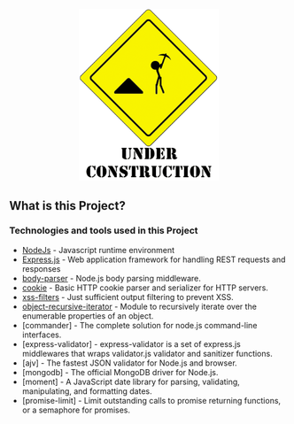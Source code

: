  <div align="center" >
      <img
        src="./undCon.gif"
        alt="view"
        width="50%"
        height="50%"
      />
  </div>

## What is this Project?



### Technologies and tools used in this Project

- [NodeJs](https://nodejs.org/) - Javascript runtime environment
- [Express.js](http://expressjs.com/) - Web application framework for handling REST requests and responses
- [body-parser](https://www.npmjs.com/package/body-parser) - Node.js body parsing middleware.
- [cookie](https://www.npmjs.com/package/cookie) - Basic HTTP cookie parser and serializer for HTTP servers.
- [xss-filters](https://www.npmjs.com/package/xss-filters) - Just sufficient output filtering to prevent XSS.
- [object-recursive-iterator](https://www.npmjs.com/package/object-recursive-iterator) - Module to recursively iterate over the enumerable properties of an object.
- [commander] - The complete solution for node.js command-line interfaces.
- [express-validator] - express-validator is a set of express.js middlewares that wraps validator.js validator and sanitizer functions.
- [ajv] - The fastest JSON validator for Node.js and browser.
- [mongodb] - The official MongoDB driver for Node.js.
- [moment] - A JavaScript date library for parsing, validating, manipulating, and formatting dates.
- [promise-limit] - Limit outstanding calls to promise returning functions, or a semaphore for promises.